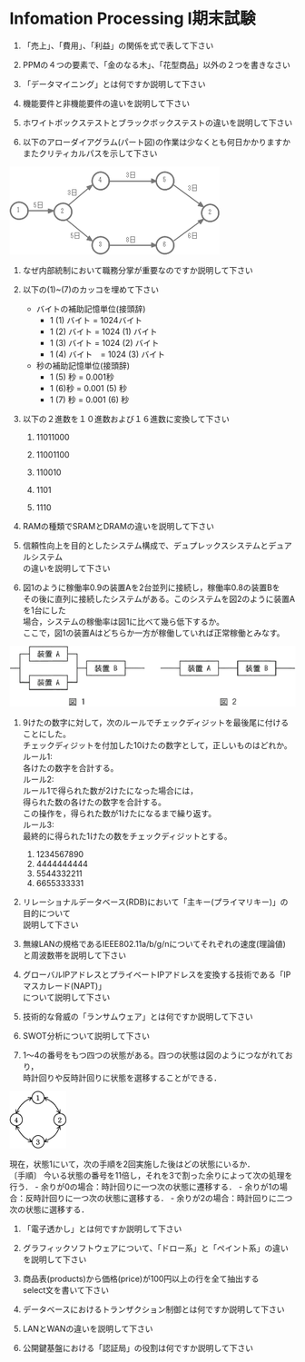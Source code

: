 # Infomation Processing Ⅰ期末試験

1. 「売上」、「費用」、「利益」の関係を式で表して下さい  

1. PPMの４つの要素で、「金のなる木」、「花型商品」以外の２つを書きなさい  

1. 「データマイニング」とは何ですか説明して下さい  

1. 機能要件と非機能要件の違いを説明して下さい  

1. ホワイトボックステストとブラックボックステストの違いを説明して下さい  

1. 以下のアローダイアグラム(パート図)の作業は少なくとも何日かかりますか  
 またクリティカルパスを示して下さい
<p>
	<img src="arrowDiagram01.gif" alt="パート図">
</p>

1. なぜ内部統制において職務分掌が重要なのですか説明して下さい  

1. 以下の(1)~(7)のカッコを埋めて下さい  
	- バイトの補助記憶単位(接頭辞)  
		- 1 (1) バイト = 1024バイト  
		- 1 (2) バイト = 1024 (1) バイト  
		- 1 (3) バイト = 1024 (2) バイト  
		- 1 (4) バイト　= 1024 (3) バイト  
	- 秒の補助記憶単位(接頭辞)  
		- 1 (5) 秒 = 0.001秒  
		- 1 (6)秒 = 0.001 (5) 秒  
		- 1 (7) 秒 = 0.001 (6) 秒  

1. 以下の２進数を１０進数および１６進数に変換して下さい
	1. 11011000  

	1. 11001100  
	
	1. 110010  
	
	1. 1101  
	
	1. 1110  

1. RAMの種類でSRAMとDRAMの違いを説明して下さい

1. 信頼性向上を目的としたシステム構成で、デュプレックスシステムとデュアルシステム  
の違いを説明して下さい

1. 図1のように稼働率0.9の装置Aを2台並列に接続し，稼働率0.8の装置Bを  
その後に直列に接続したシステムがある。このシステムを図2のように装置Aを1台にした  
場合，システムの稼働率は図1に比べて幾ら低下するか。  
ここで，図1の装置Aはどちらか一方が稼働していれば正常稼働とみなす。
<p>
	<img src="kadou.gif" alt="稼働率">
</p>

1. 9けたの数字に対して，次のルールでチェックディジットを最後尾に付けることにした。  
チェックディジットを付加した10けたの数字として，正しいものはどれか。  
ルール1:  
各けたの数字を合計する。  
ルール2:  
ルール1で得られた数が2けたになった場合には，  
得られた数の各けたの数字を合計する。  
この操作を，得られた数が1けたになるまで繰り返す。  
ルール3:  
最終的に得られた1けたの数をチェックディジットとする。  
	1. 1234567890
	1. 4444444444
	1. 5544332211
	1. 6655333331  

1. リレーショナルデータベース(RDB)において「主キー(プライマリキー)」の目的について  
説明して下さい  

1. 無線LANの規格であるIEEE802.11a/b/g/nについてそれぞれの速度(理論値)  
と周波数帯を説明して下さい  

1. グローバルIPアドレスとプライベートIPアドレスを変換する技術である「IPマスカレード(NAPT)」  
について説明して下さい  

1. 技術的な脅威の「ランサムウェア」とは何ですか説明して下さい

1. SWOT分析について説明して下さい

1. 1～4の番号をもつ四つの状態がある。四つの状態は図のようにつながれており，  
時計回りや反時計回りに状態を選移することができる．  
<p>
	<img src="64.gif" alt="状態遷移図">
</p>
	現在，状態1にいて，次の手順を2回実施した後はどの状態にいるか．  
	<br>
	〔手順〕  
	今いる状態の番号を11倍し，それを3で割った余りによって次の処理を行う．  
	- 余りが0の場合：時計回りに一つ次の状態に遷移する．
	- 余りが1の場合：反時計回りに一つ次の状態に選移する．
	- 余りが2の場合：時計回りに二つ次の状態に選移する．

1. 「電子透かし」とは何ですか説明して下さい

1. グラフィックソフトウェアについて、「ドロー系」と「ペイント系」の違いを説明して下さい

1. 商品表(products)から価格(price)が100円以上の行を全て抽出する  
select文を書いて下さい

1. データベースにおけるトランザクション制御とは何ですか説明して下さい

1. LANとWANの違いを説明して下さい

1. 公開鍵基盤における「認証局」の役割は何ですか説明して下さい